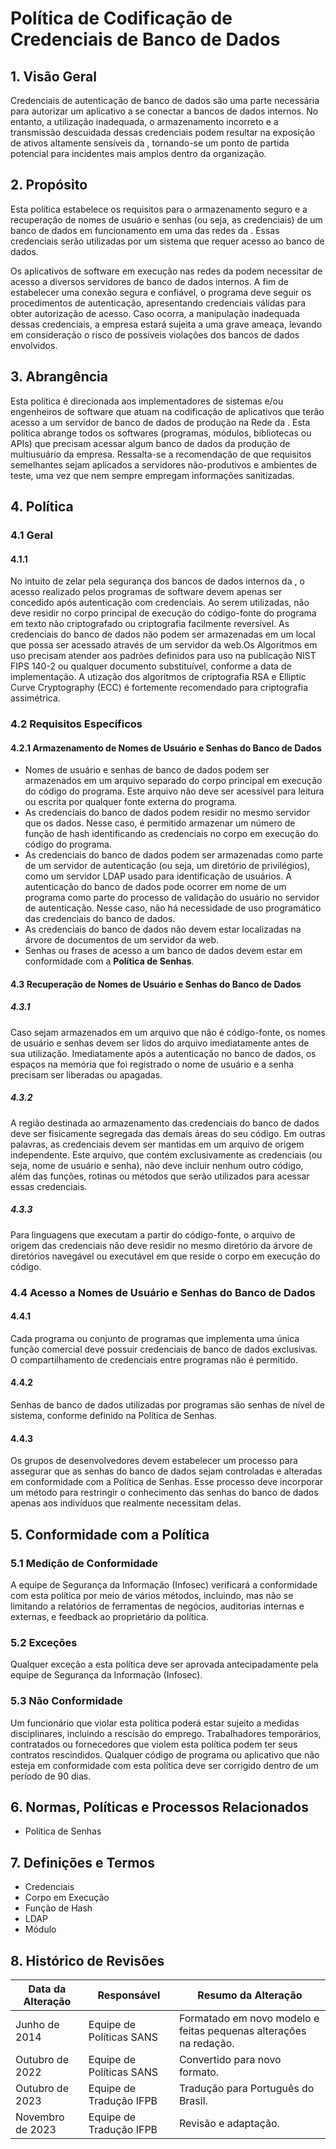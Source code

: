 # Política de Codificação de Credenciais de Banco de Dados

## 1. Visão Geral

Credenciais de autenticação de banco de dados são uma parte necessária para autorizar um aplicativo a se conectar a bancos de dados internos. No entanto, a utilização inadequada, o armazenamento incorreto e a transmissão descuidada dessas credenciais podem resultar na exposição de ativos altamente sensíveis da <Nome da Empresa>, tornando-se um ponto de partida potencial para incidentes mais amplos dentro da organização.

## 2. Propósito

Esta política estabelece os requisitos para o armazenamento seguro e a recuperação de nomes de usuário e senhas (ou seja, as credenciais) de um banco de dados em funcionamento em uma das redes da <Nome da Empresa>. Essas credenciais serão utilizadas por um sistema que requer acesso ao banco de dados.

Os aplicativos de software em execução nas redes da <Nome da Empresa> podem necessitar de acesso a diversos servidores de banco de dados internos. A fim de estabelecer uma conexão segura e confiável, o programa deve seguir os procedimentos de autenticação, apresentando credenciais válidas para obter autorização de acesso. Caso ocorra, a manipulação inadequada dessas credenciais, a empresa estará sujeita a uma grave ameaça, levando em consideração o risco de possíveis violações dos bancos de dados envolvidos.

## 3. Abrangência

Esta política é direcionada aos implementadores de sistemas e/ou engenheiros de software que atuam na codificação de aplicativos que terão acesso a um servidor de banco de dados de produção na Rede da <Nome da Empresa>. Esta política abrange todos os softwares (programas, módulos, bibliotecas ou APIs) que precisam acessar algum banco de dados da produção de multiusuário da empresa.  Ressalta-se a recomendação de que requisitos semelhantes sejam aplicados a servidores não-produtivos e ambientes de teste, uma vez que nem sempre empregam informações sanitizadas.

## 4. Política

### 4.1 Geral

#### 4.1.1 
No intuito de zelar pela segurança dos bancos de dados internos da <Nome da Empresa>, o acesso realizado pelos programas de software devem apenas ser concedido após autenticação com credenciais. Ao serem utilizadas, não deve residir no corpo principal de execução do código-fonte do programa em texto não criptografado ou criptografia facilmente reversível. As credenciais do banco de dados não podem ser armazenadas em um local que possa ser acessado através de um servidor da web.Os Algoritmos em uso precisam atender aos padrões definidos para uso na publicação NIST FIPS 140-2 ou qualquer documento substituível, conforme a data de implementação. A utização dos algoritmos de criptografia RSA e Elliptic Curve Cryptography (ECC) é fortemente recomendado para criptografia assimétrica.

### 4.2 Requisitos Específicos

#### 4.2.1 Armazenamento de Nomes de Usuário e Senhas do Banco de Dados

- Nomes de usuário e senhas de banco de dados podem ser armazenados em um arquivo separado do corpo principal em execução do código do programa. Este arquivo não deve ser acessível para leitura ou escrita por qualquer fonte externa do programa.
- As credenciais do banco de dados podem residir no mesmo servidor que os dados. Nesse caso, é permitido armazenar um número de função de hash identificando as credenciais no corpo em execução do código do programa.
- As credenciais do banco de dados podem ser armazenadas como parte de um servidor de autenticação (ou seja, um diretório de privilégios), como um servidor LDAP usado para identificação de usuários. A autenticação do banco de dados pode ocorrer em nome de um programa como parte do processo de validação do usuário no servidor de autenticação. Nesse caso, não há necessidade de uso programático das credenciais do banco de dados.
- As credenciais do banco de dados não devem estar localizadas na árvore de documentos de um servidor da web.
- Senhas ou frases de acesso a um banco de dados devem estar em conformidade com a **Política de Senhas**.

#### 4.3 Recuperação de Nomes de Usuário e Senhas do Banco de Dados

##### 4.3.1 
Caso sejam armazenados em um arquivo que não é código-fonte, os nomes de usuário e senhas devem ser lidos do arquivo imediatamente antes de sua utilização. Imediatamente após a autenticação no banco de dados, os espaços na memória que foi registrado o nome de usuário e a senha precisam ser liberadas ou apagadas.

##### 4.3.2 
A região destinada ao armazenamento das credenciais do banco de dados deve ser fisicamente segregada das demais áreas do seu código. Em outras palavras, as credenciais devem ser mantidas em um arquivo de origem independente. Este arquivo, que contém exclusivamente as credenciais (ou seja, nome de usuário e senha), não deve incluir nenhum outro código, além das funções, rotinas ou métodos que serão utilizados para acessar essas credenciais.

##### 4.3.3 
Para linguagens que executam a partir do código-fonte, o arquivo de origem das credenciais não deve residir no mesmo diretório da árvore de diretórios navegável ou executável em que reside o corpo em execução do código.

### 4.4 Acesso a Nomes de Usuário e Senhas do Banco de Dados

#### 4.4.1 
Cada programa ou conjunto de programas que implementa uma única função comercial deve possuir credenciais de banco de dados exclusivas. O compartilhamento de credenciais entre programas não é permitido.

#### 4.4.2 
Senhas de banco de dados utilizadas por programas são senhas de nível de sistema, conforme definido na Política de Senhas.

#### 4.4.3 
Os grupos de desenvolvedores devem estabelecer um processo para assegurar que as senhas do banco de dados sejam controladas e alteradas em conformidade com a Política de Senhas. Esse processo deve incorporar um método para restringir o conhecimento das senhas do banco de dados apenas aos indivíduos que realmente necessitam delas.

## 5. Conformidade com a Política

### 5.1 Medição de Conformidade
A equipe de Segurança da Informação (Infosec) verificará a conformidade com esta política por meio de vários métodos, incluindo, mas não se limitando a relatórios de ferramentas de negócios, auditorias internas e externas, e feedback ao proprietário da política.

### 5.2 Exceções
Qualquer exceção a esta política deve ser aprovada antecipadamente pela equipe de Segurança da Informação (Infosec).

### 5.3 Não Conformidade
Um funcionário que violar esta política poderá estar sujeito a medidas disciplinares, incluindo a rescisão do emprego. Trabalhadores temporários, contratados ou fornecedores que violem esta política podem ter seus contratos rescindidos. Qualquer código de programa ou aplicativo que não esteja em conformidade com esta política deve ser corrigido dentro de um período de 90 dias.

## 6. Normas, Políticas e Processos Relacionados

- Política de Senhas

## 7. Definições e Termos

- Credenciais
- Corpo em Execução
- Função de Hash
- LDAP
- Módulo

## 8. Histórico de Revisões

| Data da Alteração | Responsável | Resumo da Alteração |
|-------------------|------------|-----------------------|
| Junho de 2014 | Equipe de Políticas SANS | Formatado em novo modelo e feitas pequenas alterações na redação. |
| Outubro de 2022 | Equipe de Políticas SANS | Convertido para novo formato. |
| Outubro de 2023 | Equipe de Tradução IFPB | Tradução para Português do Brasil. |
| Novembro de 2023 | Equipe de Tradução IFPB | Revisão e adaptação. |
